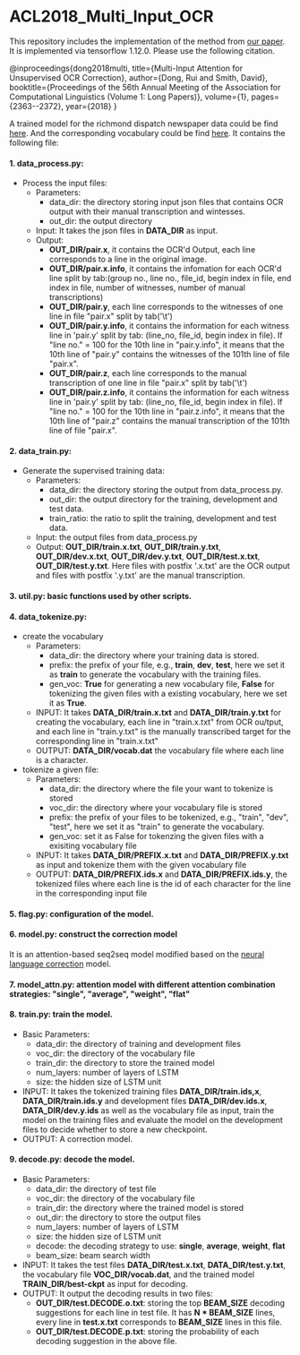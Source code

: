 # ACL2018_Multi_Input_OCR

This repository includes the implementation of the method from [our paper](http://www.ccs.neu.edu/home/dongrui/paper/acl_2018.pdf). It is implemented via tensorflow 1.12.0. Please use the following citation.

@inproceedings{dong2018multi,
  title={Multi-Input Attention for Unsupervised OCR Correction},
  author={Dong, Rui and Smith, David},
  booktitle={Proceedings of the 56th Annual Meeting of the Association for Computational Linguistics (Volume 1: Long Papers)},
  volume={1},
  pages={2363--2372},
  year={2018}
}

A trained model for the richmond dispatch newspaper data could be find [here](https://drive.google.com/open?id=1CB0uJd326jGrHtd6clO3h3Kx7TmLvioU). And the corresponding vocabulary could be find [here](https://drive.google.com/open?id=18x-eiH8LbU0PrnlZkORhTqBgsCYggNJz).
It contains the following file:

#### 1. data_process.py: 
* Process the input files:
    * Parameters:
        * data_dir: the directory storing input json files that contains OCR output with their manual transcription and wintesses.
        * out_dir: the output directory 
    * Input: It takes the json files in **DATA_DIR** as input.
    * Output: 
        * **OUT_DIR/pair.x**, it contains the OCR'd Output, each line corresponds to a line in the original image.
        * **OUT_DIR/pair.x.info**, it contains the infomation for each OCR'd line split by tab:(group no., line no., file_id, begin index in file, end index in file, number of witnesses, number of manual transcriptions)
        * **OUT_DIR/pair.y**, each line corresponds to the witnesses of one line in file "pair.x" split by tab('\t')
        * **OUT_DIR/pair.y.info**, it contains the information for each witness line in 'pair.y' split by tab: (line_no, file_id, begin index in file). If "line no." = 100 for the 10th line in "pair.y.info", it means that the 10th line of "pair.y" contains the witnesses of the 101th line of file "pair.x".
        * **OUT_DIR/pair.z**, each line corresponds to the manual transcription of one line in file "pair.x" split by tab('\t')
        * **OUT_DIR/pair.z.info**, it contains the information for each witness line in 'pair.y' split by tab: (line_no, file_id, begin index in file). If "line no." = 100 for the 10th line in "pair.z.info", it means that the 10th line of "pair.z" contains the manual transcription of the 101th line of file "pair.x".
 
#### 2. data_train.py:
* Generate the supervised training data:
    * Parameters:
         * data_dir: the directory storing the output from data_process.py.
         * out_dir: the output directory for the training, development and test data.
         * train_ratio: the ratio to split the training, development and test data.
    * Input: the output files from data_process.py
    * Output: **OUT_DIR/train.x.txt**, **OUT_DIR/train.y.txt**, **OUT_DIR/dev.x.txt**, **OUT_DIR/dev.y.txt**, **OUT_DIR/test.x.txt**, **OUT_DIR/test.y.txt**. Here files with postfix '.x.txt' are the OCR output and files with postfix '.y.txt' are the manual transcription.
 
#### 3. util.py: basic functions used by other scripts.

#### 4. data_tokenize.py: 
* create the vocabulary
    * Parameters:
        * data_dir: the directory where your training data is stored.
        * prefix: the prefix of your file, e.g., **train**, **dev**, **test**, here we set it as **train** to generate the vocabulary with the training files.
	    * gen_voc: **True** for generating a new vocabulary file, **False** for tokenizing the given files with a existing vocabulary, here we set it as **True**.
	* INPUT: It takes **DATA_DIR/train.x.txt** and **DATA_DIR/train.y.txt** for creating the vocabulary, each line in "train.x.txt" from OCR ou/tput, and each line in "train.y.txt" is the manually transcribed target for the corresponding line in "train.x.txt"
	* OUTPUT: **DATA_DIR/vocab.dat** the vocabulary file where each line is a character.
* tokenize a given file:	
    * Parameters:	
	    * data_dir: the directory where the file your want to tokenize is stored		 
		* voc_dir: the directory where your vocabulary file is stored	   
 		* prefix: the prefix of your files to be tokenized, e.g., "train", "dev", "test", here we set it as "train" to generate the vocabulary.
		* gen_voc: set it as False for tokenzing the given files with a exisiting vocabulary file
	* INPUT: It takes **DATA_DIR/PREFIX.x.txt** and **DATA_DIR/PREFIX.y.txt** as input and tokenize them with the given vocabulary file
	* OUTPUT: **DATA_DIR/PREFIX.ids.x** and **DATA_DIR/PREFIX.ids.y**, the tokenized files where each line is the id of each character for the line in the corresponding input file

#### 5. flag.py: configuration of the model.

#### 6. model.py: construct the correction model 
   It is an attention-based seq2seq model modified based on the [neural language correction](https://github.com/stanfordmlgroup/nlc) model.

#### 7. model_attn.py: attention model with different attention combination strategies: "single", "average", "weight", "flat"

#### 8. train.py: train the model.
* Basic Parameters:
    * data_dir: the directory of training and development files
    * voc_dir: the directory of the vocabulary file
    * train_dir: the directory to store the trained model
    * num_layers: number of layers of LSTM
    * size: the hidden size of LSTM unit
* INPUT: It takes the tokenized training files **DATA_DIR/train.ids,x**, **DATA_DIR/train.ids.y** and development files **DATA_DIR/dev.ids.x**, **DATA_DIR/dev.y.ids** as well as the vocabulary file as input, train the model on the training files and evaluate the model on the development files to decide whether to store a new checkpoint.
* OUTPUT: A correction model.

#### 9. decode.py: decode the model.
* Basic Parameters:
    * data_dir: the directory of test file
    * voc_dir: the directory of the vocabulary file
    * train_dir: the directory where the trained model is stored
    * out_dir: the directory to store the output files
    * num_layers: number of layers of LSTM
    * size: the hidden size of LSTM unit
    * decode: the decoding strategy to use: **single**, **average**, **weight**, **flat**
    * beam_size:  beam search width
* INPUT: It takes the test files **DATA_DIR/test.x.txt**, **DATA_DIR/test.y.txt**, the vocabulary file **VOC_DIR/vocab.dat**, and the trained model  **TRAIN_DIR/best-ckpt** as input for decoding.
* OUTPUT: It output the decoding results in two files:
  * **OUT_DIR/test.DECODE.o.txt**: storing the top **BEAM_SIZE** decoding suggestions for each line in test file. It has **N * BEAM_SIZE** lines, every line in **test.x.txt** corresponds to **BEAM_SIZE** lines in this file.
  * **OUT_DIR/test.DECODE.p.txt**: storing the probability of each decoding suggestion in the above file.



